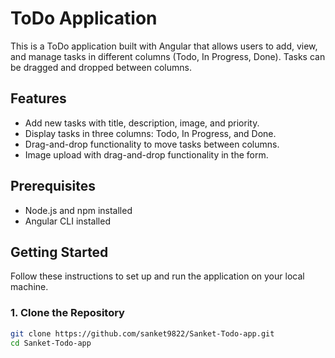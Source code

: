# ToDo Application

This is a ToDo application built with Angular that allows users to add, view, and manage tasks in different columns (Todo, In Progress, Done). Tasks can be dragged and dropped between columns.

## Features

- Add new tasks with title, description, image, and priority.
- Display tasks in three columns: Todo, In Progress, and Done.
- Drag-and-drop functionality to move tasks between columns.
- Image upload with drag-and-drop functionality in the form.

## Prerequisites

- Node.js and npm installed
- Angular CLI installed

## Getting Started

Follow these instructions to set up and run the application on your local machine.

### 1. Clone the Repository

```bash
git clone https://github.com/sanket9822/Sanket-Todo-app.git
cd Sanket-Todo-app

